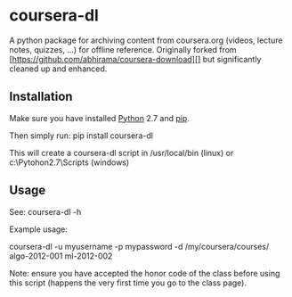 coursera-dl
===========

A python package for archiving content from coursera.org (videos,
lecture notes, quizzes, …) for offline reference. Originally forked from
[https://github.com/abhirama/coursera-download][] but significantly
cleaned up and enhanced.

Installation
------------

Make sure you have installed [Python][] 2.7 and [pip][].

Then simply run: pip install coursera-dl

This will create a coursera-dl script in /usr/local/bin (linux) or
c:\\Pytohon2.7\\Scripts (windows)

Usage
-----

See: coursera-dl -h

Example usage:

coursera-dl -u myusername -p mypassword -d /my/coursera/courses/
algo-2012-001 ml-2012-002

Note: ensure you have accepted the honor code of the class before using
this script (happens the very first time you go to the class page).

  [https://github.com/abhirama/coursera-download]: https://github.com/abhirama/coursera-download
  [Python]: http://www.python.org/download/
  [pip]: http://www.pip-installer.org/en/latest/installing.html
